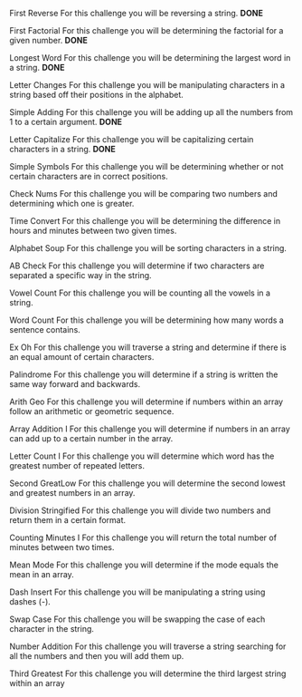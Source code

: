 First Reverse For this challenge you will be reversing a string. **DONE**

First Factorial For this challenge you will be determining the factorial for a given number. **DONE**

Longest Word For this challenge you will be determining the largest word in a string. **DONE**

Letter Changes For this challenge you will be manipulating characters in a string based off their positions in the alphabet.

Simple Adding For this challenge you will be adding up all the numbers from 1 to a certain argument. **DONE**

Letter Capitalize For this challenge you will be capitalizing certain characters in a string. **DONE**

Simple Symbols For this challenge you will be determining whether or not certain characters are in correct positions.

Check Nums For this challenge you will be comparing two numbers and determining which one is greater.

Time Convert For this challenge you will be determining the difference in hours and minutes between two given times.

Alphabet Soup For this challenge you will be sorting characters in a string.

AB Check For this challenge you will determine if two characters are separated a specific way in the string.

Vowel Count For this challenge you will be counting all the vowels in a string.

Word Count For this challenge you will be determining how many words a sentence contains.

Ex Oh For this challenge you will traverse a string and determine if there is an equal amount of certain characters.

Palindrome For this challenge you will determine if a string is written the same way forward and backwards.

Arith Geo For this challenge you will determine if numbers within an array follow an arithmetic or geometric sequence.

Array Addition I For this challenge you will determine if numbers in an array can add up to a certain number in the array.

Letter Count I For this challenge you will determine which word has the greatest number of repeated letters.

Second GreatLow For this challenge you will determine the second lowest and greatest numbers in an array.

Division Stringified For this challenge you will divide two numbers and return them in a certain format.

Counting Minutes I For this challenge you will return the total number of minutes between two times.

Mean Mode For this challenge you will determine if the mode equals the mean in an array.

Dash Insert For this challenge you will be manipulating a string using dashes (-).

Swap Case For this challenge you will be swapping the case of each character in the string.

Number Addition For this challenge you will traverse a string searching for all the numbers and then you will add them up.

Third Greatest For this challenge you will determine the third largest string within an array